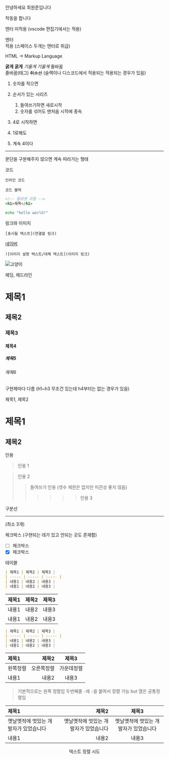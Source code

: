 안녕하세요 최원준입니다

<p>작동을 합니다</p>

엔터
미적용 (vscode 편집기에서는 적용)

엔터  
적용 (스페이스 두개는 엔터로 취급)

HTML -> Markup Language

**굵게** **굵게**
_기울게_ _기울게_
줄바꿈<br>
줄바꿈(태그)
~~취소선~~
(슬랙이나 디스코드에서 적용되는 적용되는 경우가 있음)

1. 숫자를 적으면
2. 순서가 있는 시리즈
   1. 들여쓰기하면 새로시작
   2. 숫자를 섞어도 맨처음 시작에 종속

4. 4로 시작하면
1. 1로해도
1. 계속 4이다

---

문단을 구분해주지 않으면 계속 따라가는 형태

코드

`인라인 코드`

```
코드 블럭
```

```html
<!-- 칼라셋 지정 -->
<h1>제목</h1>
```

```bash
echo "hello world!"
```

링크와 이미지

`[표시될 텍스트](연결할 링크)`

[네이버](https://naver.com)

`![이미지 설명 텍스트/대체 텍스트](이미지 링크)`

![고양이](https://cdn.pixabay.com/photo/2017/02/20/18/03/cat-2083492_960_720.jpg)

헤딩, 헤드라인

# 제목1

## 제목2

### 제목3

#### 제목4

##### 제목5

###### 제목6

구현체마다 다름 (h1~h3 무조건 있는데 h4부터는 없는 경우가 있음)

제목1, 제목2

# 제목1

## 제목2

인용

> 인용 1

> 인용 2
>
> > 들여쓰기 인용 (갯수 제한은 없지만 미관상 좋지 않음)
> >
> > > > > > 인용 3

구분선

---

(최소 3개)

체크박스 (구현되는 데가 있고 안되는 곳도 존재함)

- [ ] 체크박스
- [x] 체크박스

테이블

```md
| 제목1 | 제목2 | 제목3 |
| ----- | ----- | ----- |
| 내용1 | 내용2 | 내용3 |
| 내용1 | 내용2 | 내용3 |
```

| 제목1 | 제목2 | 제목3 |
| ----- | ----- | ----- |
| 내용1 | 내용2 | 내용3 |
| 내용1 | 내용2 | 내용3 |

```md
| 제목1 | 제목2 | 제목3 |
| ----- | ----- | ----- |
| 내용1 | 내용2 | 내용3 |
| 내용1 | 내용2 | 내용3 |
```

| 제목1    |      제목2 |   제목3    |
| :------- | ---------: | :--------: |
| 왼쪽정렬 | 오른쪽정렬 | 가운데정렬 |
| 내용1    |      내용2 |   내용3    |

> 기본적으로는 왼쪽 정렬임
> 두번째줄 `-`에 `:`을 붙여서 정렬 가능 but 열은 공통정렬임

| 제목1                                 |                                 제목2 |                 제목3                 |
| :------------------------------------ | ------------------------------------: | :-----------------------------------: |
| 옛날옛적에 멋있는 개발자가 있었습니다 | 옛날옛적에 멋있는 개발자가 있었습니다 | 옛날옛적에 멋있는 개발자가 있었습니다 |
| 내용1                                 |                                 내용2 |                 내용3                 |

<center>
텍스트 정렬 시도
</center>
